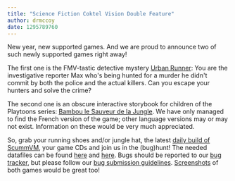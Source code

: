 ```yaml
---
title: "Science Fiction Coktel Vision Double Feature"
author: drmccoy
date: 1295789760
---
```


New year, new supported games. And we are proud to announce two of such newly supported games right away!

The first one is the FMV-tastic detective mystery [Urban Runner](http://www.mobygames.com/game/urban-runner): You are the investigative reporter Max who's being hunted for a murder he didn't commit by both the police and the actual killers. Can you escape your hunters and solve the crime?

The second one is an obscure interactive storybook for children of the Playtoons series: [Bambou le Sauveur de la Jungle](http://wiki.scummvm.org/index.php/Playtoons_Limited_Edition_-_Bambou_le_Sauveur_de_la_Jungle). We have only managed to find the French version of the game; other language versions may or may not exist. Information on these would be very much appreciated.

So, grab your running shoes and/or jungle hat, the latest [daily build of ScummVM](/downloads/#daily), your game CDs and join us in the (bug)hunt! The needed datafiles can be found [here](http://wiki.scummvm.org/index.php/Datafiles#Urban_Runner) and [here](http://wiki.scummvm.org/index.php/Datafiles#Playtoons:_Bambou_le_Sauveur_de_la_Jungle). Bugs should be reported to our [bug tracker](http://bugs.scummvm.org/), but please follow our [bug submission guidelines](/faq/#question.report-bugs). [Screenshots](http://wiki.scummvm.org/index.php/Screenshots) of both games would be great too!
